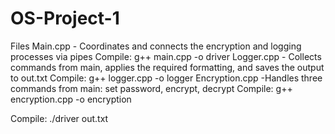 # OS-Project-1

Files
	Main.cpp
		- Coordinates and connects the encryption and logging processes via pipes
	    Compile: g++ main.cpp -o driver
	Logger.cpp
    - Collects commands from main, applies the required formatting, and saves the output to out.txt
    Compile: g++ logger.cpp -o logger
	Encryption.cpp 
		-Handles three commands from main: set password, encrypt, decrypt
    Compile: g++ encryption.cpp -o encryption

Compile:
./driver out.txt
